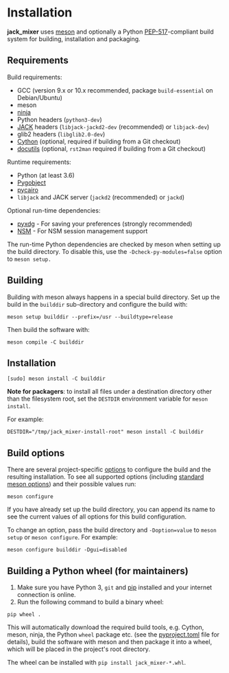 Installation
============

**jack_mixer** uses [meson] and optionally a Python [PEP-517]-compliant build
system for building, installation and packaging.


## Requirements

Build requirements:

 * GCC (version 9.x or 10.x recommended, package `build-essential` on Debian/Ubuntu)
 * meson
 * [ninja]
 * Python headers (`python3-dev`)
 * [JACK] headers (`libjack-jackd2-dev` (recommended) or `libjack-dev`)
 * glib2 headers (`libglib2.0-dev`)
 * [Cython] (optional, required if building from a Git checkout)
 * [docutils] (optional, `rst2man` required if building from a Git checkout)

Runtime requirements:

 * Python (at least 3.6)
 * [Pygobject]
 * [pycairo]
 * `libjack` and JACK server (`jackd2` (recommended) or `jackd`)

Optional run-time dependencies:

* [pyxdg] - For saving your preferences (strongly recommended)
* [NSM] - For NSM session management support

The run-time Python dependencies are checked by meson when setting up the
build directory. To disable this, use the `-Dcheck-py-modules=false` option to
`meson setup.`


## Building

Building with meson always happens in a special build directory. Set up the
build in the `builddir` sub-directory and configure the build with:

```console
meson setup builddir --prefix=/usr --buildtype=release
```

Then build the software with:

```console
meson compile -C builddir
```


## Installation

```console
[sudo] meson install -C builddir
```

**Note for packagers**: to install all files under a destination directory
other than the filesystem root, set the `DESTDIR` environment variable for
`meson install`.

For example:

```console
DESTDIR="/tmp/jack_mixer-install-root" meson install -C builddir
```


## Build options

There are several project-specific [options] to configure the build and the
resulting installation. To see all supported options (including [standard
meson options]) and their possible values run:

```console
meson configure
```

If you have already set up the build directory, you can append its name
to see the current values of all options for this build configuration.

To change an option, pass the build directory and `-Doption=value` to
`meson setup` or `meson configure`. For example:

```console
meson configure builddir -Dgui=disabled
```


## Building a Python wheel (for maintainers)

1. Make sure you have Python 3, `git` and [pip] installed and your internet
   connection is online.
2. Run the following command to build a binary wheel:

```console
pip wheel .
```

This will automatically download the required build tools, e.g. Cython, meson,
ninja, the Python `wheel` package etc. (see the [pyproject.toml] file for
details), build the software with meson and then package it into a wheel, which
will be placed in the project's root directory.

The wheel can be installed with `pip install jack_mixer-*.whl`.


[docutils]: https://pypi.org/project/docutils/
[Cython]: https://cython.org/
[JACK]: https://jackaudio.org/
[meson]: https://mesonbuild.com/
[ninja]: https://ninja-build.org/
[NSM]: https://github.com/linuxaudio/new-session-manager
[options]: https://mesonbuild.com/Build-options.html
[pip]: https://pypi.org/project/pip/
[pycairo]: https://pypi.org/project/pycairo/
[PyGObject]: https://pypi.org/project/PyGObject/
[pyxdg]: https://freedesktop.org/wiki/Software/pyxdg/
[PEP-517]: https://www.python.org/dev/peps/pep-0517/
[pyproject.toml]: ./pyproject.toml
[standard meson options]: https://mesonbuild.com/Builtin-options.html
